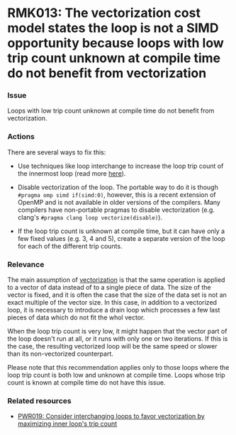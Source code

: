 # RMK013: The vectorization cost model states the loop is not a SIMD opportunity because loops with low trip count unknown at compile time do not benefit from vectorization

### Issue

Loops with low trip count unknown at compile time do not benefit from
vectorization.

### Actions

There are several ways to fix this:

* Use techniques like loop interchange to increase the loop trip count of the
innermost loop (read more [here](/Checks/PWR019/README.md)).

* Disable vectorization of the loop. The portable way to do it is though
`#pragma omp simd if(simd:0)`, however, this is a recent extension of OpenMP and
is not available in older versions of the compilers. Many compilers have
non-portable pragmas to disable vectorization (e.g. clang's
`#pragma clang loop vectorize(disable)`).

* If the loop trip count is unknown at compile time, but it can have only a few
fixed values (e.g. 3, 4 and 5), create a separate version of the loop for each
of the different trip counts.

### Relevance

The main assumption of [vectorization](/Glossary/Vectorization.md) is that the
same operation is applied to a vector of data instead of to a single piece of
data. The size of the vector is fixed, and it is often the case that the size of
the data set is not an exact multiple of the vector size. In this case, in
addition to a vectorized loop, it is necessary to introduce a drain loop which
processes a few last pieces of data which do not fit the whol vector.

When the loop trip count is very low, it might happen that the vector part of
the loop doesn't run at all, or it runs with only one or two iterations. If this
is the case, the resulting vectorized loop will be the same speed or slower than
its non-vectorized counterpart.

Please note that this recommendation applies only to those loops where the loop
trip count is both low and unknown at compile time. Loops whose trip count is
known at compile time do not have this issue.

### Related resources

* [PWR019: Consider interchanging loops to favor vectorization by maximizing inner loop's trip count](/Checks/PWR019/README.md)
